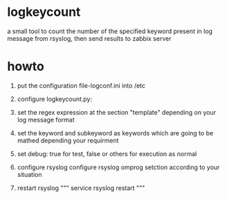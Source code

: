 logkeycount
===========

a small tool to count the number of the specified keyword present in log message from rsyslog, then send results to zabbix server

howto
===========
1. put the configuration file-logconf.ini into /etc

2. configure logkeycount.py: 
  1. set the regex expression at the section "template" depending on your log message format
  2. set the keyword and subkeyword as keywords which are going to be mathed depending your requirment
  3. set debug: true for test, false or others for execution as normal

3. configure rsyslog
configure rsyslog omprog setction according to your situation

4. restart rsyslog
"""
service rsyslog restart
"""
